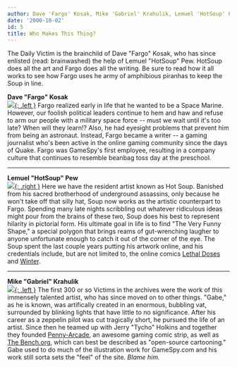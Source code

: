 ```yaml
---
author: Dave 'Fargo' Kosak, Mike 'Gabriel' Krahulik, Lemuel 'HotSoup' Pew
date: '2000-10-02'
id: 5
title: Who Makes This Thing?
---
```


The Daily Victim is the brainchild of Dave "Fargo" Kosak, who has since
enlisted (read: brainwashed) the help of Lemuel "HotSoup" Pew. HotSoup
does all the art and Fargo does all the writing. Be sure to read how it
all works to see how Fargo uses he army of amphibious piranhas to keep
the Soup in line.

**Dave "Fargo" Kosak**  
 [![](img/victimpics/fargo.png){: .left }](mailto:fargo@gamespy.com) Fargo
realized early in life that he wanted to be a Space Marine. However, our
foolish political leaders continue to hem and haw and refuse to arm our
people with a military space force -- must we wait until it's too late?
When will they learn!? Also, he had eyesight problems that prevent him
from being an astronaut. Instead, Fargo became a writer -- a gaming
journalist who's been active in the online gaming community since the
days of Quake. Fargo was GameSpy's first employee, resulting in a
company culture that continues to resemble beanbag toss day at the
preschool.

------------------------------------------------------------------------

  

**Lemuel "HotSoup" Pew**  
 [![](img/victimpics/hotsoup.png){: .right }](mailto:hotsoup@gamespy.com) Here we
have the resident artist known as Hot Soup. Banished from his sacred
brotherhood of underground assassins, only because he won't take off
that silly hat, Soup now works as the artistic counterpart to Fargo.
Spending many late nights scribbling out whatever ridiculous ideas might
pour from the brains of these two, Soup does his best to represent
hilarity in pictorial form. His ultimate goal in life is to find "The
Very Funny Shape," a special polygon that brings reams of gut-wrenching
laugher to anyone unfortunate enough to catch it out of the corner of
the eye. The Soup spent the last couple years putting his artwork
online, and his credentials include, but are not limited to, the online
comics [Lethal
Doses](http://web.archive.org/web/20001002000000/http://www.lethaldoses.com/)
and
[Winter](http://web.archive.org/web/20001002000000/http://www.wintercomic.com/).

------------------------------------------------------------------------

  

**Mike "Gabriel" Krahulik**  
 [![](img/victimpics/gabe.png){: .left }](mailto:gabriel@penny-arcade.com) The
first 300 or so Victims in the archives were the work of this immensely
talented artist, who has since moved on to other things. "Gabe," as he
is known, was artifically created in an enormous, bubbling vat,
surrounded by blinking lights that have little to no significance. After
his career as a zeppelin pilot was cut tragically short, he pursued the
life of an artist. Since then he teamed up with Jerry "Tycho" Holkins
and together they founded
[Penny-Arcade](http://web.archive.org/web/20001002000000/http://www.penny-arcade.com/),
an awesome gaming comic strip, as well as [The
Bench.org](http://web.archive.org/web/20001002000000/http://www.thebench.org/),
which can best be described as "open-source cartooning." Gabe used to do
much of the illustration work for GameSpy.com and his work still sorta
sets the "feel" of the site. *Blame him.*